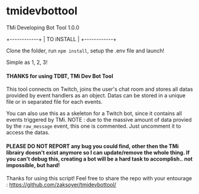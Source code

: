 # tmidevbottool
TMi Developing Bot Tool 1.0.0

+------------+
| TO iNSTALL |
+------------+

Clone the folder, run `npm install`, setup the .env file and launch!

Simple as 1, 2, 3!

#### **THANKS for using TDBT, TMi Dev Bot Tool**

This tool connects on Twitch, joins the user's chat room and stores all datas provided by event handlers as an object.  Datas can be stored in a unique file or in separated file for each events.
 						
You can also use this as a skeleton for a Twitch bot, since it contains all events triggered by TMi.  NOTE : due to the massive amount of data provied by the `raw_message` event, this one is commented.  Just uncomment it to access the datas.
 
#### **PLEASE DO NOT REPORT any bug** you could find, other then the TMi librairy doesn't exist anymore so I can update/remove the whole thing.  If you can't debug this, creating a bot will be a hard task to accomplish.. not impossible, but hard!
 
Thanks for using this script!  Feel free to share the repo with your entourage : https://github.com/zaksoyer/tmidevbottool/
